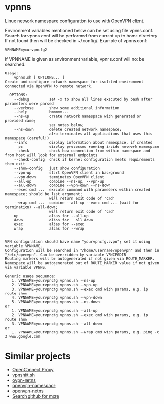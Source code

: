 # vpnns
Linux network namespace configuration to use with OpenVPN client.

Environment variables mentioned below can be set using file vpnns.conf.
Search for vpnns.conf will be performed from current up to home directory.
If not found then will be checked in ~/.config/.
Example of vpnns.conf:
```text
VPNNAME=yourvpncfg2
```
If VPNNAME is given as environment variable, vpnns.conf will not be searched.

```text
Usage:
    vpnns.sh [ OPTIONS... ]
Create and configure network namespace for isolated environment connected via OpenVPN to remote network.

  OPTIONS:
    --debug         set -x to show all lines executed by bash after parameters were parsed
    --verbose       show some additional information
    --help          hmmmmm...
    --ns-up         create network namespace with generated or provided name;
                    see notes below;
    --ns-down       delete created network namespace;
                    also terminates all applications that uses this namespace (careful!)
    --info          display information about namespace, if created
    --ps            display processes running inside network namespace
    --check         check how connection from within namespace and from host will look for external endpoints
    --check-config  check if kernel configuration meets requirements then exit
    --show-config   just show configuration
    --vpn-up        start OpenVPN client in background
    --vpn-down      terminates OpenVPN client
    --all-up        combine --ns-up, --vpn-up
    --all-down      combine --vpn-down --ns-down
    --exec cmd ...  execute command with parameters within created namespace; should be last argument;
                    will return exit code of 'cmd'
    --wrap cmd ...  combine --all-up --exec cmd ... (wait for termination) --all-down;
                    will return exit code of 'cmd'
    up              alias for --all-up
    down            alias for --all-down
    exec            alias for --exec
    wrap            alias for --wrap


VPN configuration should have name "yourvpncfg.ovpn"; set it using variable VPNNAME.
Configuration will be searched in "/home/username/openvpn" and then in "/etc/openvpn". Can be overridden by variable VPNCFGDIR
Routing markers will be autogenerated if not given via ROUTE_MARKER.
Namespace will be autogenerated out of ROUTE_MARKER value if not given via variable VPNNS.   

Generic usage sequence:
   1. VPNNAME=yourvpncfg vpnns.sh --ns-up
   2. VPNNAME=yourvpncfg vpnns.sh --vpn-up
   3. VPNNAME=yourvpncfg vpnns.sh --exec cmd with params, e.g. ip route show
   4. VPNNAME=yourvpncfg vpnns.sh --vpn-down
   5. VPNNAME=yourvpncfg vpnns.sh --ns-down
or
   1. VPNNAME=yourvpncfg vpnns.sh --all-up
   2. VPNNAME=yourvpncfg vpnns.sh --exec cmd with params, e.g. ip route show
   3. VPNNAME=yourvpncfg vpnns.sh --all-down
or
   1. VPNNAME=yourvpncfg vpnns.sh --wrap cmd with params, e.g. ping -c 3 www.google.com
```
# Similar projects

* [OpenConnect Proxy](https://github.com/cernekee/ocproxy)
* [vpnshift.sh](https://github.com/crasm/vpnshift.sh)
* [ovpn-netns](https://github.com/dadevel/ovpn-netns)
* [openvpn-namespace](https://github.com/Phaeilo/openvpn-namespace)
* [openvpn-netns](https://github.com/pekman/openvpn-netns)
* [Search github for more](https://github.com/search?q=linux+network+namespace+openvpn&type=repositories)
